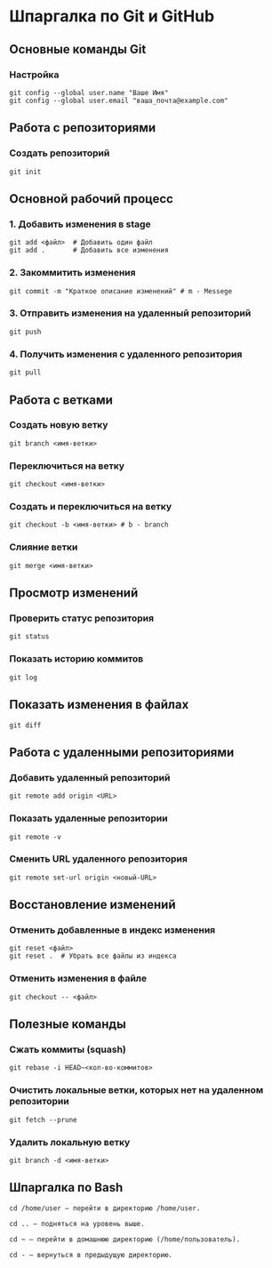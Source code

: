 # Шпаргалка по Git и GitHub

## Основные команды Git

### Настройка
```
git config --global user.name "Ваше Имя"
git config --global user.email "ваша_почта@example.com"
```

## Работа с репозиториями
### Создать репозиторий
```
git init
```

## Основной рабочий процесс
### 1. Добавить изменения в **stage**
```
git add <файл>  # Добавить один файл
git add .       # Добавить все изменения
```

### 2. Закоммитить изменения
```
git commit -m "Краткое описание изменений" # m - Messege
```

### 3. Отправить изменения на удаленный репозиторий
```
git push
```

### 4. Получить изменения с удаленного репозитория
```
git pull
```


## Работа с ветками
### Создать новую ветку
```
git branch <имя-ветки>
```

### Переключиться на ветку
```
git checkout <имя-ветки>
```

### Создать и переключиться на ветку
```
git checkout -b <имя-ветки> # b - branch
```

### Слияние ветки
```
git merge <имя-ветки>
```

## Просмотр изменений
### Проверить статус репозитория
```
git status
```

### Показать историю коммитов
```
git log
```

## Показать изменения в файлах
```
git diff
```

## Работа с удаленными репозиториями
### Добавить удаленный репозиторий
```
git remote add origin <URL>
```

### Показать удаленные репозитории
```
git remote -v
```

### Сменить URL удаленного репозитория
```
git remote set-url origin <новый-URL>
```

## Восстановление изменений
### Отменить добавленные в индекс изменения
```
git reset <файл>
git reset .  # Убрать все файлы из индекса
```

### Отменить изменения в файле
```
git checkout -- <файл>
```

## Полезные команды
### Сжать коммиты (squash)
```
git rebase -i HEAD~<кол-во-коммитов>
```

### Очистить локальные ветки, которых нет на удаленном репозитории
```
git fetch --prune
```

### Удалить локальную ветку
```
git branch -d <имя-ветки>
```


## Шпаргалка по Bash
```
cd /home/user — перейти в директорию /home/user.

cd .. — подняться на уровень выше.

cd ~ — перейти в домашнюю директорию (/home/пользователь).

cd - — вернуться в предыдущую директорию.
```

